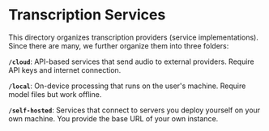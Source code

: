 # Transcription Services

This directory organizes transcription providers (service implementations). Since there are many, we further organize them into three folders:

**`/cloud`**: API-based services that send audio to external providers. Require API keys and internet connection.

**`/local`**: On-device processing that runs on the user's machine. Require model files but work offline.

**`/self-hosted`**: Services that connect to servers you deploy yourself on your own machine. You provide the base URL of your own instance.
